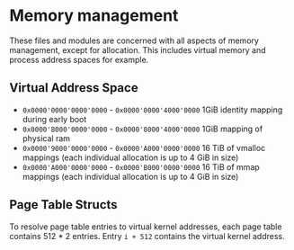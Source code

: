 # Memory management

These files and modules are concerned with all aspects of memory management, except for allocation.
This includes virtual memory and process address spaces for example.

## Virtual Address Space

* `0x0000'0000'0000'0000` -  `0x0000'0000'4000'0000`
1GiB identity mapping during early boot
* `0x0000'8000'0000'0000` -  `0x0000'8000'4000'0000`
1GiB mapping of physical ram
* `0x0000'9000'0000'0000` -  `0x0000'A000'0000'0000`
16 TiB of vmalloc mappings (each individual allocation is up to 4 GiB in size)
* `0x0000'A000'0000'0000` -  `0x0000'B000'0000'0000`
16 TiB of mmap mappings (each individual allocation is up to 4 GiB in size)

## Page Table Structs
To resolve page table entries to virtual kernel addresses, each page table contains 512 * 2 entries. Entry `i + 512` contains the virtual kernel address.